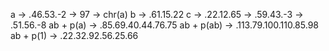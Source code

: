 a -> .46.53.-2 -> 97 -> chr(a)
b -> .61.15.22
c -> .22.12.65 -> .59.43.-3 -> .51.56.-8 
ab + p(a) -> .85.69.40.44.76.75
ab + p(ab) -> .113.79.100.110.85.98
ab + p(1) -> .22.32.92.56.25.66